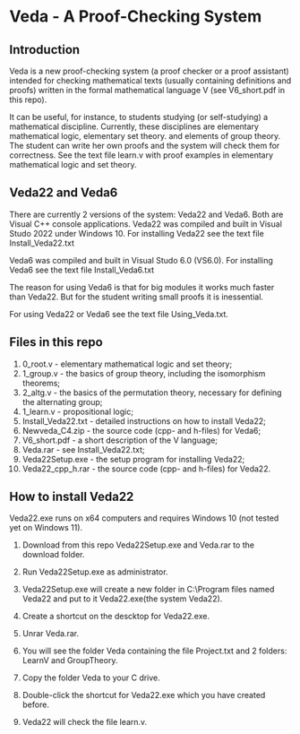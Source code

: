 # Veda - A Proof-Checking System
## Introduction
Veda is a new proof-checking system (a proof checker or a proof assistant) intended for checking mathematical texts (usually containing definitions and proofs)
written in the formal mathematical language V (see V6_short.pdf in this repo). 

It can be useful, for instance, to students studying (or self-studying) a mathematical discipline. 
Currently, these disciplines are elementary mathematical logic, elementary set theory. and elements of group theory.
The student can write her own proofs and the system will check them for correctness. See the text file learn.v with proof examples in elementary mathematical logic
and set theory.
## Veda22 and Veda6 
There are currently 2 versions of the system: Veda22 and Veda6. Both are Visual C++ console applications.
Veda22 was compiled and built in Visual Studo 2022 under Windows 10.
For installing Veda22 see the text file Install_Veda22.txt 

Veda6 was compiled and built in Visual Studo 6.0 (VS6.0).
For installing Veda6 see the text file Install_Veda6.txt 

The reason for using Veda6 is that for big modules it works much faster than Veda22. But for the student writing small proofs it is inessential.

For using Veda22 or Veda6 see the text file Using_Veda.txt.

## Files in this repo

1. 0_root.v - elementary mathematical logic and set theory;
2. 1_group.v - the basics of group theory, including the isomorphism theorems;
3. 2_altg.v - the basics of the permutation theory, necessary for defining the alternating group;
4. 1_learn.v - propositional logic;
5. Install_Veda22.txt - detailed instructions on how to install Veda22;
6. Newveda_C4.zip - the source code (cpp- and h-files) for Veda6;
7. V6_short.pdf - a short description of the V language; 
8. Veda.rar - see Install_Veda22.txt;
9. Veda22Setup.exe - the setup program for installing Veda22;
10. Veda22_cpp_h.rar - the source code (cpp- and h-files) for Veda22.

## How to install Veda22

Veda22.exe runs on x64 computers and requires Windows 10  (not tested yet on Windows 11).

1. Download from this repo Veda22Setup.exe and Veda.rar to the download folder.

2. Run Veda22Setup.exe as administrator.

3. Veda22Setup.exe will create a new folder in C:\Program files named Veda22 
   and put to it Veda22.exe(the system Veda22).

4. Create a shortcut on the descktop for Veda22.exe.

5. Unrar Veda.rar.

6. You will see the folder Veda containing the file Project.txt and 2 folders:
   LearnV and GroupTheory.

7. Copy the folder Veda to your C drive.

8. Double-click the shortcut for Veda22.exe which you have created before.

9. Veda22 will check the file learn.v.
